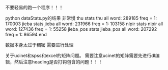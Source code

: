 

不要轻易的跑一个程序！！！

python dataStats.py的结果
非常慢
thu stats
thu all word: 289185 freq = 1: 170003
jieba stats
jieba all word: 231966 freq = 1: 103158
nlpir stats
nlpir all word: 127436 freq = 1: 55258
jieba_pos stats
jieba_pos all word: 207292 freq = 1: 86594
end

数据本身太过于稠密
需要进行处理


关于ucinet和spss和excel的矩阵问题。
需要注意ucinet的矩阵需要先进行dl编辑，然后注意heading是否打钩包含的问题！！！

